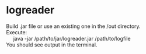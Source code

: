 # logreader <br />
Build .jar file or use an existing one in the /out directory. <br />
Execute: <br />
&nbsp;&nbsp;&nbsp;&nbsp;&nbsp;java -jar /path/to/jar/logreader.jar /path/to/logfile <br />
You should see output in the terminal.
